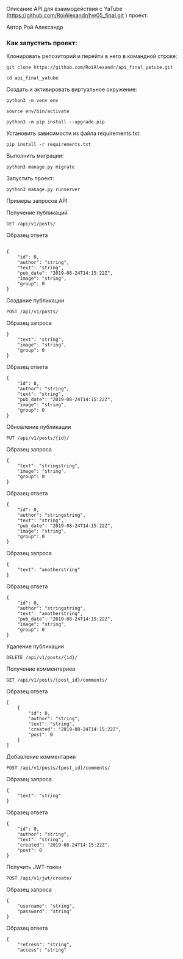 Описание
API для взаимодействия с YaTube (https://github.com/RoiAlexandr/hw05_final.git ) проект.

Автор
Рой Александр

### Как запустить проект:

Клонировать репозиторий и перейти в него в командной строке:

```
git clone https://github.com/RoiAlexandr/api_final_yatube.git
```

```
cd api_final_yatube

```

Cоздать и активировать виртуальное окружение:

```
python3 -m venv env
```

```
source env/bin/activate
```

```
python3 -m pip install --upgrade pip
```

Установить зависимости из файла requirements.txt:

```
pip install -r requirements.txt
```

Выполнить миграции:

```
python3 manage.py migrate
```

Запустить проект:

```
python3 manage.py runserver
```



Примеры запросов API

Получение публикаций
```
GET /api/v1/posts/
```
Образец ответа
```

{
    "id": 0,
    "author": "string",
    "text": "string",
    "pub_date": "2019-08-24T14:15:22Z",
    "image": "string",
    "group": 0
}
```
Создание публикации
```
POST /api/v1/posts/
```
Образец запроса
```
}
    "text": "string",
    "image": "string",
    "group": 0
}
```
Образец ответа
```
{
    "id": 0,
    "author": "string",
    "text": "string",
    "pub_date": "2019-08-24T14:15:22Z",
    "image": "string",
    "group": 0
}
```
Обновление публикации
```
PUT /api/v1/posts/{id}/
```
Образец запроса
```
{
    "text": "stringstring",
    "image": "string",
    "group": 0
}
```
Образец ответа
```
{
    "id": 0,
    "author": "stringstring",
    "text": "string",
    "pub_date": "2019-08-24T14:15:22Z",
    "image": "string",
    "group": 0
}
```

Образец запроса
```
{
    "text": "anotherstring"
}
```
Образец ответа
```
{
    "id": 0,
    "author": "stringstring",
    "text": "anotherstring",
    "pub_date": "2019-08-24T14:15:22Z",
    "image": "string",
    "group": 0
}
```
Удаление публикации
```
DELETE /api/v1/posts/{id}/
```
Получение комментариев
```
GET /api/v1/posts/{post_id}/comments/
```
Образец ответа
```
[
    {
        "id": 0,
        "author": "string",
        "text": "string",
        "created": "2019-08-24T14:15:22Z",
        "post": 0
    }
]
```
Добавление комментария
```
POST /api/v1/posts/{post_id}/comments/
```
Образец запроса
```
{
    "text": "string"
}
```
Образец ответа
```
{
    "id": 0,
    "author": "string",
    "text": "string",
    "created": "2019-08-24T14:15:22Z",
    "post": 0
}
```
Получить JWT-токен
```
POST /api/v1/jwt/create/
```
Образец запроса
```
{
    "username": "string",
    "password": "string"
}
```
Образец ответа
```
{
    "refresh": "string",
    "access": "string"
```
